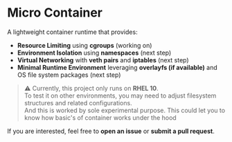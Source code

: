 # Micro Container

A lightweight container runtime that provides:

- **Resource Limiting** using **cgroups**  (working on)
- **Environment Isolation** using **namespaces**  (next step)
- **Virtual Networking** with **veth pairs** and **iptables**  (next step)
- **Minimal Runtime Environment** leveraging **overlayfs (if available)** and OS file system packages  (next step)

> ⚠️ Currently, this project only runs on **RHEL 10**.  
> To test it on other environments, you may need to adjust filesystem structures and related configurations.  
> And this is worked by sole experimental purpose.
> This could let you to know how basic's of container works under the hood 

If you are interested, feel free to **open an issue** or **submit a pull request**.
